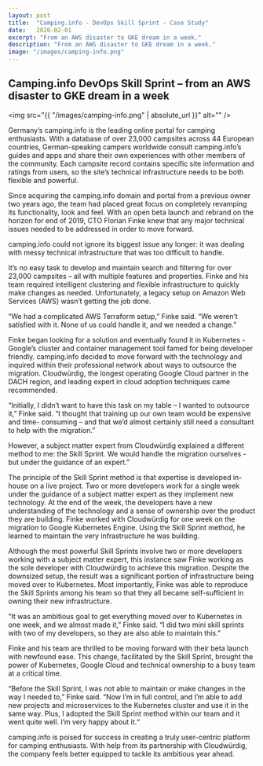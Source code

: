 ```yaml
---
layout: post
title:  "Camping.info - DevOps Skill Sprint - Case Study"
date:   2020-02-01
excerpt: "From an AWS disaster to GKE dream in a week."
description: "From an AWS disaster to GKE dream in a week."
image: "/images/camping-info.png"
---
```


## Camping.info DevOps Skill Sprint – from an AWS disaster to GKE dream in a week

<span class="image right"><img src="{{ "/images/camping-info.png" | absolute_url }}" alt="" /></span>

Germany’s camping.info is the leading online portal for camping enthusiasts. With a database of over 23,000 campsites across 44 European countries, German-speaking campers worldwide consult camping.info’s guides and apps and share their own experiences with other members of the community. Each campsite record contains specific site information and ratings from users, so the site’s technical infrastructure needs to be both flexible and powerful.

Since acquiring the camping.info domain and portal from a previous owner two years ago, the team had placed great focus on completely revamping its functionality, look and feel. With an open beta launch and rebrand on the horizon for end of 2019, CTO Florian Finke knew that any major technical issues needed to be addressed in order to move forward.

camping.info could not ignore its biggest issue any longer: it was dealing with messy technical infrastructure that was too difficult to handle.

It’s no easy task to develop and maintain search and filtering for over 23,000 campsites – all with multiple features and properties. Finke and his team required intelligent clustering and flexible infrastructure to quickly make changes as needed. Unfortunately, a legacy setup on Amazon Web Services (AWS) wasn’t getting the job done.

“We had a complicated AWS Terraform setup,” Finke said. “We weren’t satisfied with it. None of us could handle it, and we needed a change.”

Finke began looking for a solution and eventually found it in Kubernetes - Google’s cluster and container management tool famed for being developer friendly. camping.info decided to move forward with the technology and inquired within their professional network about ways to outsource the migration. Cloudwürdig, the longest operating Google Cloud partner in the DACH region, and leading expert in cloud adoption techniques came recommended.

“Initially, I didn’t want to have this task on my table – I wanted to outsource it,” Finke said. “I thought that training up our own team would be expensive and time- consuming – and that we’d almost certainly still need a consultant to help with the migration.”

However, a subject matter expert from Cloudwürdig explained a different method to me: the Skill Sprint. We would handle the migration ourselves - but under the guidance of an expert.”

The principle of the Skill Sprint method is that expertise is developed in-house on a live project. Two or more developers work for a single week under the guidance of a subject matter expert as they implement new technology. At the end of the week, the developers have a new understanding of the technology and a sense of ownership over the product they are building. Finke worked with Cloudwürdig for one week on the migration to Google Kubernetes Engine. Using the Skill Sprint method, he learned to maintain the very infrastructure he was building.

Although the most powerful Skill Sprints involve two or more developers working with a subject matter expert, this instance saw Finke working as the sole developer with Cloudwürdig to achieve this migration. Despite the downsized setup, the result was a significant portion of infrastructure being moved over to Kubernetes. Most importantly, Finke was able to reproduce the Skill Sprints among his team so that they all became self-sufficient in owning their new infrastructure.

“It was an ambitious goal to get everything moved over to Kubernetes in one week, and we almost made it,” Finke said. “I did two mini skill sprints with two of my developers, so they are also able to maintain this.”

Finke and his team are thrilled to be moving forward with their beta launch with newfound ease. This change, facilitated by the Skill Sprint, brought the power of Kubernetes, Google Cloud and technical ownership to a busy team at a critical time.

“Before the Skill Sprint, I was not able to maintain or make changes in the way I needed to,” Finke said. “Now I’m in full control, and I’m able to add new projects and microservices to the Kubernetes cluster and use it in the same way. Plus, I adopted the Skill Sprint method within our team and it went quite well. I’m very happy about it.“


camping.info is poised for success in creating a truly user-centric platform for camping enthusiasts. With help from its partnership with Cloudwürdig, the company feels better equipped to tackle its ambitious year ahead.

